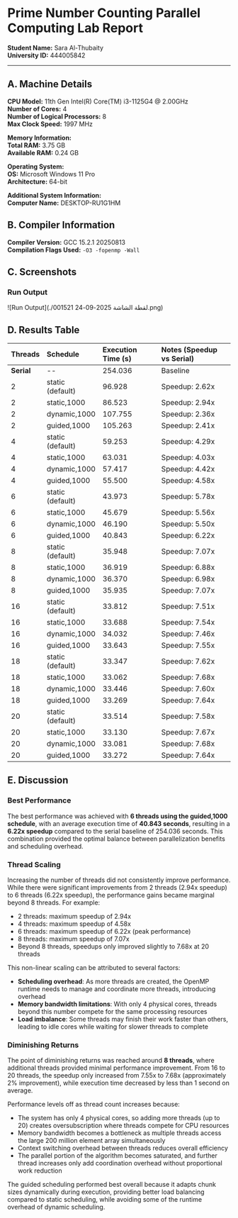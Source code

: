 # Prime Number Counting Parallel Computing Lab Report

**Student Name:** Sara Al-Thubaity  
**University ID:** 444005842

---

## A. Machine Details

**CPU Model:** 11th Gen Intel(R) Core(TM) i3-1125G4 @ 2.00GHz  
**Number of Cores:** 4  
**Number of Logical Processors:** 8  
**Max Clock Speed:** 1997 MHz

**Memory Information:**  
**Total RAM:** 3.75 GB  
**Available RAM:** 0.24 GB

**Operating System:**  
**OS:** Microsoft Windows 11 Pro  
**Architecture:** 64-bit

**Additional System Information:**  
**Computer Name:** DESKTOP-RU1G1HM

## B. Compiler Information

**Compiler Version:** GCC 15.2.1 20250813  
**Compilation Flags Used:** `-O3 -fopenmp -Wall`

## C. Screenshots

### Run Output

![Run Output](./لقطة الشاشة 2025-09-24 001521.png)

## D. Results Table

| Threads    | Schedule         | Execution Time (s) | Notes (Speedup vs Serial) |
| :--------- | :--------------- | :----------------- | :------------------------ |
| **Serial** | --               | 254.036            | Baseline                  |
| 2          | static (default) | 96.928             | Speedup: 2.62x            |
| 2          | static,1000      | 86.523             | Speedup: 2.94x            |
| 2          | dynamic,1000     | 107.755            | Speedup: 2.36x            |
| 2          | guided,1000      | 105.263            | Speedup: 2.41x            |
| 4          | static (default) | 59.253             | Speedup: 4.29x            |
| 4          | static,1000      | 63.031             | Speedup: 4.03x            |
| 4          | dynamic,1000     | 57.417             | Speedup: 4.42x            |
| 4          | guided,1000      | 55.500             | Speedup: 4.58x            |
| 6          | static (default) | 43.973             | Speedup: 5.78x            |
| 6          | static,1000      | 45.679             | Speedup: 5.56x            |
| 6          | dynamic,1000     | 46.190             | Speedup: 5.50x            |
| 6          | guided,1000      | 40.843             | Speedup: 6.22x            |
| 8          | static (default) | 35.948             | Speedup: 7.07x            |
| 8          | static,1000      | 36.919             | Speedup: 6.88x            |
| 8          | dynamic,1000     | 36.370             | Speedup: 6.98x            |
| 8          | guided,1000      | 35.935             | Speedup: 7.07x            |
| 16         | static (default) | 33.812             | Speedup: 7.51x            |
| 16         | static,1000      | 33.688             | Speedup: 7.54x            |
| 16         | dynamic,1000     | 34.032             | Speedup: 7.46x            |
| 16         | guided,1000      | 33.643             | Speedup: 7.55x            |
| 18         | static (default) | 33.347             | Speedup: 7.62x            |
| 18         | static,1000      | 33.062             | Speedup: 7.68x            |
| 18         | dynamic,1000     | 33.446             | Speedup: 7.60x            |
| 18         | guided,1000      | 33.269             | Speedup: 7.64x            |
| 20         | static (default) | 33.514             | Speedup: 7.58x            |
| 20         | static,1000      | 33.130             | Speedup: 7.67x            |
| 20         | dynamic,1000     | 33.081             | Speedup: 7.68x            |
| 20         | guided,1000      | 33.272             | Speedup: 7.64x            |

## E. Discussion

### Best Performance

The best performance was achieved with **6 threads using the guided,1000 schedule**, with an average execution time of **40.843 seconds**, resulting in a **6.22x speedup** compared to the serial baseline of 254.036 seconds. This combination provided the optimal balance between parallelization benefits and scheduling overhead.

### Thread Scaling

Increasing the number of threads did not consistently improve performance. While there were significant improvements from 2 threads (2.94x speedup) to 6 threads (6.22x speedup), the performance gains became marginal beyond 8 threads. For example:

- 2 threads: maximum speedup of 2.94x
- 4 threads: maximum speedup of 4.58x
- 6 threads: maximum speedup of 6.22x (peak performance)
- 8 threads: maximum speedup of 7.07x
- Beyond 8 threads, speedups only improved slightly to 7.68x at 20 threads

This non-linear scaling can be attributed to several factors:

- **Scheduling overhead**: As more threads are created, the OpenMP runtime needs to manage and coordinate more threads, introducing overhead
- **Memory bandwidth limitations**: With only 4 physical cores, threads beyond this number compete for the same processing resources
- **Load imbalance**: Some threads may finish their work faster than others, leading to idle cores while waiting for slower threads to complete

### Diminishing Returns

The point of diminishing returns was reached around **8 threads**, where additional threads provided minimal performance improvement. From 16 to 20 threads, the speedup only increased from 7.55x to 7.68x (approximately 2% improvement), while execution time decreased by less than 1 second on average.

Performance levels off as thread count increases because:

- The system has only 4 physical cores, so adding more threads (up to 20) creates oversubscription where threads compete for CPU resources
- Memory bandwidth becomes a bottleneck as multiple threads access the large 200 million element array simultaneously
- Context switching overhead between threads reduces overall efficiency
- The parallel portion of the algorithm becomes saturated, and further thread increases only add coordination overhead without proportional work reduction

The guided scheduling performed best overall because it adapts chunk sizes dynamically during execution, providing better load balancing compared to static scheduling, while avoiding some of the runtime overhead of dynamic scheduling.
